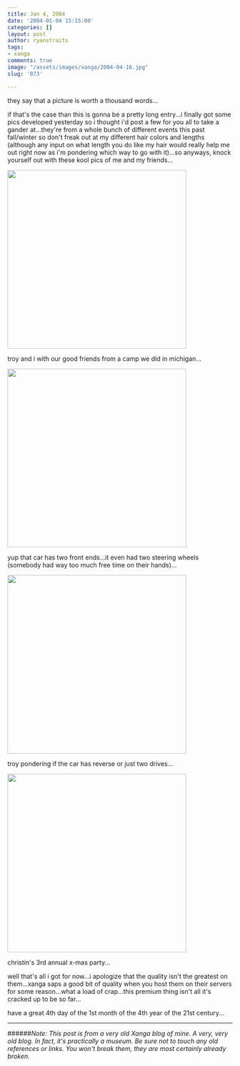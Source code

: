 ```yaml
---
title: Jan 4, 2004
date: '2004-01-04 15:15:00'
categories: []
layout: post
author: ryanstraits
tags:
- xanga
comments: true
image: "/assets/images/xanga/2004-04-16.jpg"
slug: '073'

---
```

they say that a picture is worth a thousand words...

<!-- break -->

if that's the case than this is gonna be a pretty long entry...i finally got some pics developed yesterday so i thought i'd post a few for you all to take a gander at...they're from a whole bunch of different events this past fall/winter so don't freak out at my different hair colors and lengths (although any input on what length you do like my hair would really help me out right now as i'm pondering which way to go with it)...so anyways, knock yourself out with these kool pics of me and my friends...

<a href="http://i.xanga.com/bluestarmorning/michkids1.jpg" target="_blank"><img src="http://i.xanga.com/bluestarmorning/t/michkids1.jpg" alt="" width="400" border="0" /></a>

troy and i with our good friends from a camp we did in michigan...

<a href="http://i.xanga.com/bluestarmorning/crazycar-ryan.jpg" target="_blank"><img src="http://i.xanga.com/bluestarmorning/t/crazycar-ryan.jpg" alt="" width="400" border="0" /></a>

yup that car has two front ends...it even had two steering wheels (somebody had way too much free time on their hands)...

<a href="http://i.xanga.com/bluestarmorning/crazycar-troy.jpg" target="_blank"><img src="http://i.xanga.com/bluestarmorning/t/crazycar-troy.jpg" alt="" width="400" border="0" /></a>

troy pondering if the car has reverse or just two drives...

<a href="http://i.xanga.com/bluestarmorning/x-mas%20party%2003.jpg" target="_blank"><img src="http://i.xanga.com/bluestarmorning/t/x-mas%20party%2003.jpg" alt="" width="400" border="0" /></a>

christin's 3rd annual x-mas party...

well that's all i got for now...i apologize that the quality isn't the greatest on them...xanga saps a good bit of quality when you host them on their servers for some reason...what a load of crap...this premium thing isn't all it's cracked up to be so far...

have a great 4th day of the 1st month of the 4th year of the 21st century...

---

######*Note: This post is from a very old Xanga blog of mine. A very, very old blog. In fact, it's practically a museum. Be sure not to touch any old references or links. You won't break them, they are most certainly already broken.*
